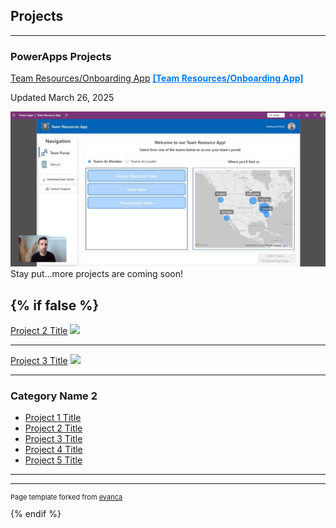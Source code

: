 ## Projects


---

### PowerApps Projects

[Team Resources/Onboarding App](/pages/TeamResourcesApp) 
<a href="/pages/TeamResourcesApp" style="color:#007bff; font-weight:bold; text-decoration:underline;">
  [Team Resources/Onboarding App]
</a>
<p> Updated March 26, 2025 </p>
 <a href="/pages/TeamResourcesApp">
 <img src="images/screenshots/ThumbnailResourceApp.png?raw=true"/>
</a>
Stay put...more projects are coming soon!

{% if false %}
---
[Project 2 Title](/pdf/sample_presentation.pdf)
<img src="images/dummy_thumbnail.jpg?raw=true"/>

---
[Project 3 Title](http://example.com/)
<img src="images/dummy_thumbnail.jpg?raw=true"/>

---

### Category Name 2

- [Project 1 Title](http://example.com/)
- [Project 2 Title](http://example.com/)
- [Project 3 Title](http://example.com/)
- [Project 4 Title](http://example.com/)
- [Project 5 Title](http://example.com/)

---




---
<p style="font-size:11px">Page template forked from <a href="https://github.com/evanca/quick-portfolio">evanca</a></p>
{% endif %}
<!-- Remove above link if you don't want to attibute -->
